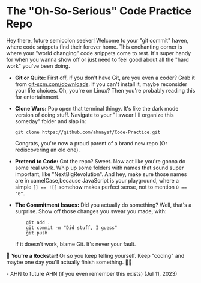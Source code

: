 # The "Oh-So-Serious" Code Practice Repo

Hey there, future semicolon seeker! Welcome to your "git commit" haven, where code snippets find their forever home. This enchanting corner is where your "world changing" code snippets come to rest. It's super handy for when you wanna show off or just need to feel good about all the "hard work" you've been doing.

- **Git or Quite:** First off, if you don't have Git, are you even a coder? Grab it from [git-scm.com/downloads](https://git-scm.com/downloads). If you can't install it, maybe reconsider your life choices. Oh, you're on Linux? Then you're probably reading this for entertainment.

- **Clone Wars:** Pop open that terminal thingy. It's like the dark mode version of doing stuff. Navigate to your "I swear I'll organize this someday" folder and slap in:

     ```shell
     git clone https://github.com/ahnayef/Code-Practice.git    
    ```
     Congrats, you're now a proud parent of a brand new repo (Or rediscovering an old one).

- **Pretend to Code:** Got the repo? Sweet. Now act like you're gonna do some real work. Whip up some folders with names that sound super important, like "NextBigRevolution". And hey, make sure those names are in camelCase,because JavaScript is your playground, where a simple `[] == ![]` somehow makes perfect sense, not to mention `0 == "0"`.

- **The Commitment Issues:** Did you actually do something? Well, that's a surprise. Show off those changes you swear you made, with:

    ```shell
        git add .
        git commit -m "Did stuff, I guess"
        git push
    ```

    If it doesn't work, blame Git. It's never your fault.

🚀 **You're a Rockstar!** Or so you keep telling yourself. Keep "coding" and maybe one day you'll actually finish something. 👨‍💻

\- AHN to future AHN (if you even remember this exists)
    (Jul 11, 2023)
